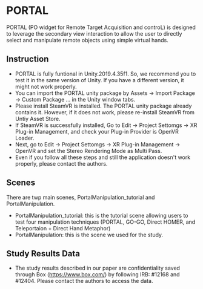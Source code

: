 # PORTAL

PORTAL (PO widget for Remote Target Acquisition and controL) is designed to leverage the secondary view interaction to allow the user to directly select and manipulate remote objects using simple virtual hands.

## Instruction
- PORTAL is fully funtional in Unity.2019.4.35f1. So, we recommend you to test it in the same version of Unity. If you have a different version, it might not work properly. 
- You can import the PORTAL unity package by Assets -> Import Package -> Custom Package ... in the Unity window tabs.
- Please install SteamVR is installed. The PORTAL unity package already contains it. However, if it does not work, please re-install SteamVR from Untiy Asset Store.
- If SteamVR is successfully installed, Go to Edit -> Project Settomgs -> XR Plug-in Management, and check your Plug-in Provider is OpenVR Loader.
- Next, go to Edit -> Project Settomgs -> XR Plug-in Management -> OpenVR and set the Stereo Rendering Mode as Multi Pass.
- Even if you follow all these steps and still the application doesn't work properly, please contact the authors. 

## Scenes
There are twp main scenes, PortalManipulation_tutorial and PortalManipulation.
- PortalManipulation_tutorial: this is the tutorial scene allowing users to test four manipulation techniques (PORTAL, GO-GO, Direct HOMER, and Teleportaion + Direct Hand Metaphor)
- PortalManipulation: this is the scene we used for the study. 

## Study Results Data
- The study results described in our paper are confidentiality saved through Box (https://www.box.com/) by following IRB: #12168 and #12404. Please contact the authors to access the data.